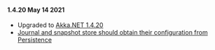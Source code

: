 #### 1.4.20 May 14 2021 ####

* Upgraded to [Akka.NET 1.4.20](https://github.com/akkadotnet/akka.net/releases/tag/1.4.20)
* [Journal and snapshot store should obtain their configuration from Persistence](https://github.com/akkadotnet/Akka.Persistence.Redis/pull/147)
